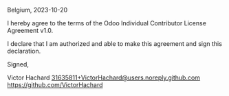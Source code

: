 Belgium, 2023-10-20

I hereby agree to the terms of the Odoo Individual Contributor License
Agreement v1.0.

I declare that I am authorized and able to make this agreement and sign this
declaration.

Signed,

Victor Hachard 31635811+VictorHachard@users.noreply.github.com
https://github.com/VictorHachard